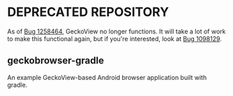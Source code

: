 DEPRECATED REPOSITORY
=====================

As of [Bug 1258464](https://bugzilla.mozilla.org/show_bug.cgi?id=1258464), GeckoView no longer functions.  It will take a lot of work to make this functional again, but if you're interested, look at [Bug 1098129](https://bugzilla.mozilla.org/show_bug.cgi?id=1098129).

geckobrowser-gradle
-------------------

An example GeckoView-based Android browser application built with gradle.
